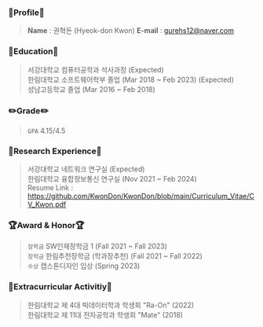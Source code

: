### 👀Profile👀
> __Name__
> : 권혁돈 (Hyeok-don Kwon)
> __E-mail__
> : gurehs12@naver.com

### 🏫Education🏫
> 서강대학교 컴퓨터공학과 석사과정 (Expected) <br>
> 한림대학교 소프트웨어학부 졸업 (Mar 2018  ~ Feb 2023) (Expected)  <br>
> 성남고등학교 졸업 (Mar 2016 ~ Feb 2018)

### ✏️Grade✏️
> `GPA` 4.15/4.5 <br>

### 📃Research Experience📃
> 서강대학교 네트워크 연구실 (Expected) <br>
> 한림대학교 융합정보통신 연구실 (Nov 2021 ~ Feb 2024) <br>
> Resume Link : https://github.com/KwonDon/KwonDon/blob/main/Curriculum_Vitae/CV_Kwon.pdf

### 🏆Award & Honor🏆
> `장학금` SW인재장학금 1 (Fall 2021 ~ Fall 2023)<br>
> `장학금` 한림추천장학금 (학과장추천) (Fall 2021 ~ Fall 2022)<br>
> `수상` 캡스톤디자인 입상 (Spring 2023)

### 🏃Extracurricular Activitiy🏃
> 한림대학교 제 4대 빅데이터학과 학생회 "Ra-On" (2022)<br>
> 한림대학교 제 11대 전자공학과 학생회 "Mate" (2018)<br>
